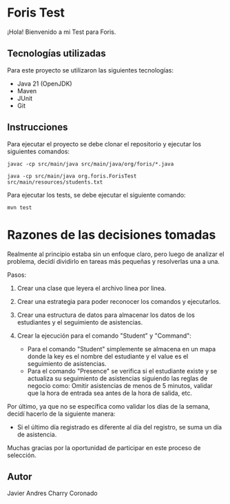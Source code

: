 # Foris Test

¡Hola! Bienvenido a mi Test para Foris.

## Tecnologías utilizadas

Para este proyecto se utilizaron las siguientes tecnologías:

- Java 21 (OpenJDK)
- Maven
- JUnit
- Git

## Instrucciones

Para ejecutar el proyecto se debe clonar el repositorio y ejecutar los siguientes comandos:

``` javac -cp src/main/java src/main/java/org/foris/*.java ```

``` java -cp src/main/java org.foris.ForisTest src/main/resources/students.txt ```

Para ejecutar los tests, se debe ejecutar el siguiente comando:

``` mvn test ```

# Razones de las decisiones tomadas

Realmente al principio estaba sin un enfoque claro, pero luego de analizar el problema, decidí dividirlo en tareas más pequeñas y resolverlas una a una. 

Pasos:

1. Crear una clase que leyera el archivo linea por linea.
2. Crear una estrategia para poder reconocer los comandos y ejecutarlos.
3. Crear una estructura de datos para almacenar los datos de los estudiantes y el seguimiento de asistencias.
4. Crear la ejecución para el comando "Student" y "Command":

    - Para el comando "Student" simplemente se almacena en un mapa donde la key es el nombre del estudiante y el value es el seguimiento de asistencias.
    - Para el comando "Presence" se verifica si el estudiante existe y se actualiza su seguimiento de asistencias siguiendo las reglas de negocio como: Omitir asistencias de menos de 5 minutos, validar que la hora de entrada sea antes de la hora de salida, etc.

Por último, ya que no se específica como validar los días de la semana, decidí hacerlo de la siguiente manera:
   - Si el último día registrado es diferente al día del registro, se suma un día de asistencia.

Muchas gracias por la oportunidad de participar en este proceso de selección.

## Autor
Javier Andres Charry Coronado